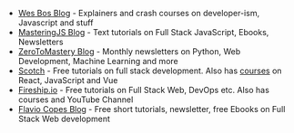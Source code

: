 
- [Wes Bos Blog](https://wesbos.com/blog) - Explainers and crash courses on developer-ism, Javascript and stuff
- [MasteringJS Blog](https://masteringjs.io) - Text tutorials on Full Stack JavaScript, Ebooks, Newsletters
- [ZeroToMastery Blog](https://zerotomastery.io) - Monthly newsletters on Python, Web Development, Machine Learning and more
- [Scotch](https://scotch.io) - Free tutorials on full stack development. Also has [courses](https://github.com/dkp1903/freesources/blob/main/Courses.md) on React, JavaScript and Vue
- [Fireship.io](https://fireship.io) - Free tutorials on Full Stack Web, DevOps etc. Also has courses and YouTube Channel
- [Flavio Copes Blog](https://flaviocopes.com) - Free short tutorials, newsletter, free Ebooks on Full Stack Web development

